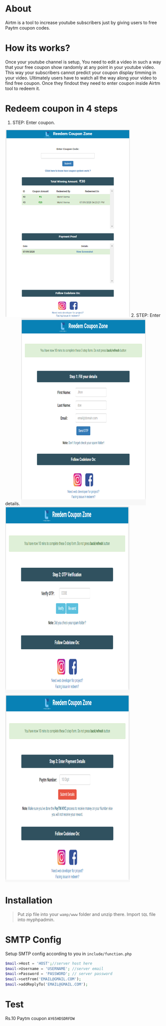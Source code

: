 # About
Airtm is a tool to increase youtube subscribers just by giving users to free Paytm coupon codes.
# How its works?
Once your youtube channel is setup, You need to edit a video in such a way that your free coupon show randomly at any point in your youtube video. This way your subscribers cannot predict your coupon display timming in your video. Ultimately users have to watch all the way along your video to find free coupon. Once they findout they need to enter coupon inside Airtm tool to redeem it.
# Redeem coupon in 4 steps
1. STEP: Enter coupon.
<img src="documentation/1.png" height="600" width="400"/>
2. STEP: Enter details.
<img src="documentation/2.png" height="600" width="400"/>
<img src="documentation/3.png" height="600" width="400"/>
<img src="documentation/4.png" height="600" width="400"/>

# Installation

> Put zip file into your `wamp/www` folder and unzip there.
> Import `SQL` file into myphpadmin.

# SMTP Config
Setup SMTP config according to you in `include/function.php`
```PHP
$mail->Host = 'HOST';//server host here
$mail->Username = 'USERNAME'; //server email
$mail->Password = 'PASSWORD'; // server password
$mail->setFrom('EMAIL@GMAIL.COM');
$mail->addReplyTo('EMAIL@GMAIL.COM');
```
# Test
 Rs.10 Paytm coupon `AY65HDSDRFDW`



